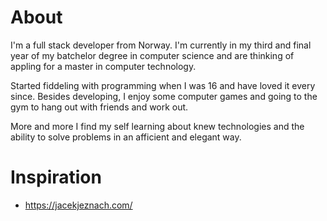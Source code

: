 # About

I'm a full stack developer from Norway. I'm currently in my third and final year of my batchelor degree in computer science and are thinking of appling for a master in computer technology.

Started fiddeling with programming when I was 16 and have loved it every since. Besides developing, I enjoy some computer games and going to the gym to hang out with friends and work out.

More and more I find my self learning about knew technologies and the ability to solve problems in an afficient and elegant way.

# Inspiration

- https://jacekjeznach.com/
